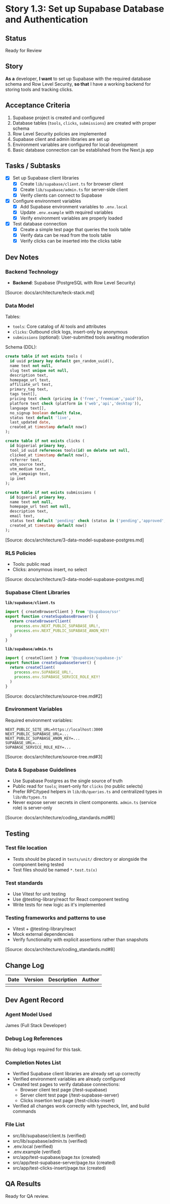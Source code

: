 # Story 1.3: Set up Supabase Database and Authentication

## Status
Ready for Review

## Story
**As a** developer,
**I want** to set up Supabase with the required database schema and Row Level Security,
**so that** I have a working backend for storing tools and tracking clicks.

## Acceptance Criteria
1. Supabase project is created and configured
2. Database tables (`tools`, `clicks`, `submissions`) are created with proper schema
3. Row Level Security policies are implemented
4. Supabase client and admin libraries are set up
5. Environment variables are configured for local development
6. Basic database connection can be established from the Next.js app

## Tasks / Subtasks
- [x] Set up Supabase client libraries
  - [x] Create `lib/supabase/client.ts` for browser client
  - [x] Create `lib/supabase/admin.ts` for server-side client
  - [x] Verify clients can connect to Supabase
- [x] Configure environment variables
  - [x] Add Supabase environment variables to `.env.local`
  - [x] Update `.env.example` with required variables
  - [x] Verify environment variables are properly loaded
- [x] Test database connection
  - [x] Create a simple test page that queries the tools table
  - [x] Verify data can be read from the tools table
  - [x] Verify clicks can be inserted into the clicks table

## Dev Notes
### Backend Technology
- **Backend**: Supabase (PostgreSQL with Row Level Security)

[Source: docs/architecture/teck-stack.md]

### Data Model
Tables:
- `tools`: Core catalog of AI tools and attributes
- `clicks`: Outbound click logs, insert-only by anonymous
- `submissions` (optional): User-submitted tools awaiting moderation

Schema (DDL):
```sql
create table if not exists tools (
  id uuid primary key default gen_random_uuid(),
  name text not null,
  slug text unique not null,
  description text,
  homepage_url text,
  affiliate_url text,
  primary_tag text,
  tags text[],
  pricing text check (pricing in ('free','freemium','paid')),
  platform text check (platform in ('web','api','desktop')),
  language text[],
  no_signup boolean default false,
  status text default 'live',
  last_updated date,
  created_at timestamp default now()
);

create table if not exists clicks (
  id bigserial primary key,
  tool_id uuid references tools(id) on delete set null,
  clicked_at timestamp default now(),
  referrer text,
  utm_source text,
  utm_medium text,
  utm_campaign text,
  ip inet
);

create table if not exists submissions (
  id bigserial primary key,
  name text not null,
  homepage_url text not null,
  description text,
  email text,
  status text default 'pending' check (status in ('pending','approved','rejected')),
  created_at timestamp default now()
);
```

[Source: docs/architecture/3-data-model-supabase-postgres.md]

### RLS Policies
- Tools: public read
- Clicks: anonymous insert, no select

[Source: docs/architecture/3-data-model-supabase-postgres.md]

### Supabase Client Libraries
**`lib/supabase/client.ts`**
```ts
import { createBrowserClient } from '@supabase/ssr'
export function createSupabaseBrowser() {
  return createBrowserClient(
    process.env.NEXT_PUBLIC_SUPABASE_URL!,
    process.env.NEXT_PUBLIC_SUPABASE_ANON_KEY!
  )
}
```

**`lib/supabase/admin.ts`**
```ts
import { createClient } from '@supabase/supabase-js'
export function createSupabaseServer() {
  return createClient(
    process.env.SUPABASE_URL!,
    process.env.SUPABASE_SERVICE_ROLE_KEY!
  )
}
```

[Source: docs/architecture/source-tree.md#2]

### Environment Variables
Required environment variables:
```
NEXT_PUBLIC_SITE_URL=https://localhost:3000
NEXT_PUBLIC_SUPABASE_URL=...
NEXT_PUBLIC_SUPABASE_ANON_KEY=...
SUPABASE_URL=...
SUPABASE_SERVICE_ROLE_KEY=...
```

[Source: docs/architecture/source-tree.md#3]

### Data & Supabase Guidelines
- Use Supabase Postgres as the single source of truth
- Public read for `tools`; insert-only for `clicks` (no public selects)
- Prefer RPC/typed helpers in `lib/db/queries.ts` and centralized types in `lib/db/types.ts`
- Never expose server secrets in client components. `admin.ts` (service role) is server-only

[Source: docs/architecture/coding_standards.md#6]

## Testing
### Test file location
- Tests should be placed in `tests/unit/` directory or alongside the component being tested
- Test files should be named `*.test.ts(x)`

### Test standards
- Use Vitest for unit testing
- Use @testing-library/react for React component testing
- Write tests for new logic as it's implemented

### Testing frameworks and patterns to use
- Vitest + @testing-library/react
- Mock external dependencies
- Verify functionality with explicit assertions rather than snapshots

[Source: docs/architecture/coding_standards.md#8]

## Change Log
| Date | Version | Description | Author |
|------|---------|-------------|--------|
|      |         |             |        |

## Dev Agent Record
### Agent Model Used
James (Full Stack Developer)

### Debug Log References
No debug logs required for this task.

### Completion Notes List
- Verified Supabase client libraries are already set up correctly
- Verified environment variables are already configured
- Created test pages to verify database connections:
  - Browser client test page (/test-supabase)
  - Server client test page (/test-supabase-server)
  - Clicks insertion test page (/test-clicks-insert)
- Verified all changes work correctly with typecheck, lint, and build commands

### File List
- src/lib/supabase/client.ts (verified)
- src/lib/supabase/admin.ts (verified)
- .env.local (verified)
- .env.example (verified)
- src/app/test-supabase/page.tsx (created)
- src/app/test-supabase-server/page.tsx (created)
- src/app/test-clicks-insert/page.tsx (created)

## QA Results
Ready for QA review.